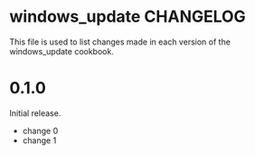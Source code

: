 # windows_update CHANGELOG

This file is used to list changes made in each version of the windows_update cookbook.

# 0.1.0

Initial release.

- change 0
- change 1

